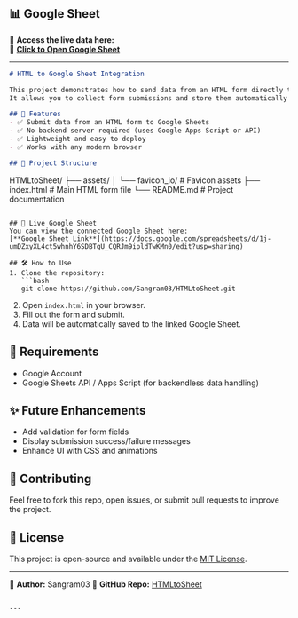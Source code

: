 ## 📊 Google Sheet  
🚀 **Access the live data here:**  
🔗 [**Click to Open Google Sheet**](https://docs.google.com/spreadsheets/d/1j-umDZxyXL4ct5whnhY6SDBTqU_CQRJm9ipIdTwKMn0/edit?usp=sharing)

---

```markdown
# HTML to Google Sheet Integration

This project demonstrates how to send data from an HTML form directly to a Google Sheet using a simple web interface.  
It allows you to collect form submissions and store them automatically in a Google Spreadsheet.

## 🚀 Features
- ✅ Submit data from an HTML form to Google Sheets  
- ✅ No backend server required (uses Google Apps Script or API)  
- ✅ Lightweight and easy to deploy  
- ✅ Works with any modern browser  

## 📂 Project Structure
```

HTMLtoSheet/
├── assets/
│   └── favicon\_io/      # Favicon assets
├── index.html           # Main HTML form file
└── README.md            # Project documentation

````

## 🔗 Live Google Sheet
You can view the connected Google Sheet here:  
[**Google Sheet Link**](https://docs.google.com/spreadsheets/d/1j-umDZxyXL4ct5whnhY6SDBTqU_CQRJm9ipldTwKMn0/edit?usp=sharing)

## 🛠️ How to Use
1. Clone the repository:
   ```bash
   git clone https://github.com/Sangram03/HTMLtoSheet.git
````

2. Open `index.html` in your browser.
3. Fill out the form and submit.
4. Data will be automatically saved to the linked Google Sheet.

## 📌 Requirements

* Google Account
* Google Sheets API / Apps Script (for backendless data handling)

## ✨ Future Enhancements

* Add validation for form fields
* Display submission success/failure messages
* Enhance UI with CSS and animations

## 🤝 Contributing

Feel free to fork this repo, open issues, or submit pull requests to improve the project.

## 📄 License

This project is open-source and available under the [MIT License](LICENSE).

---

🔹 **Author:** Sangram03
🔹 **GitHub Repo:** [HTMLtoSheet](https://github.com/Sangram03/HTMLtoSheet)

```

---

